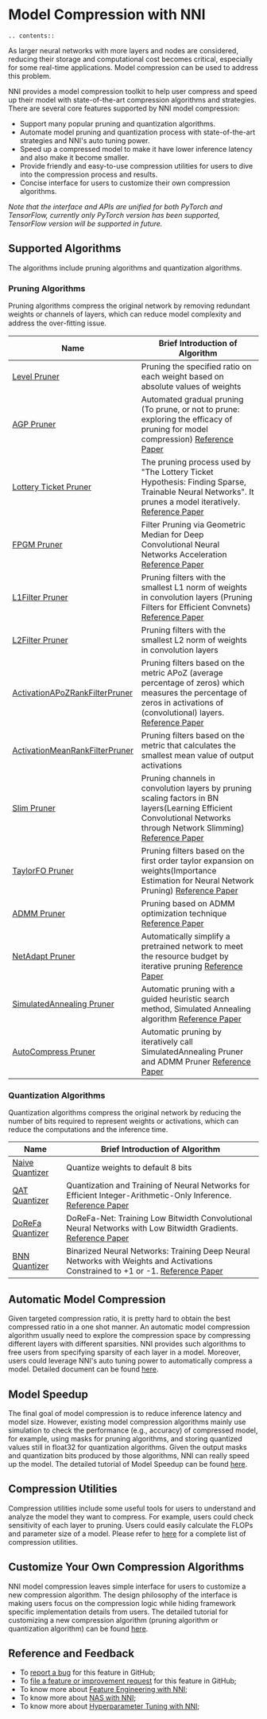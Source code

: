# Model Compression with NNI

```eval_rst
.. contents::
```

As larger neural networks with more layers and nodes are considered, reducing their storage and computational cost becomes critical, especially for some real-time applications. Model compression can be used to address this problem.

NNI provides a model compression toolkit to help user compress and speed up their model with state-of-the-art compression algorithms and strategies. There are several core features supported by NNI model compression:

* Support many popular pruning and quantization algorithms.
* Automate model pruning and quantization process with state-of-the-art strategies and NNI's auto tuning power.
* Speed up a compressed model to make it have lower inference latency and also make it become smaller.
* Provide friendly and easy-to-use compression utilities for users to dive into the compression process and results.
* Concise interface for users to customize their own compression algorithms.

*Note that the interface and APIs are unified for both PyTorch and TensorFlow, currently only PyTorch version has been supported, TensorFlow version will be supported in future.*


## Supported Algorithms

The algorithms include pruning algorithms and quantization algorithms.

### Pruning Algorithms

Pruning algorithms compress the original network by removing redundant weights or channels of layers, which can reduce model complexity and address the over-ﬁtting issue.

|Name|Brief Introduction of Algorithm|
|---|---|
| [Level Pruner](https://nni.readthedocs.io/en/latest/Compressor/Pruner.html#level-pruner) | Pruning the specified ratio on each weight based on absolute values of weights |
| [AGP Pruner](https://nni.readthedocs.io/en/latest/Compressor/Pruner.html#agp-pruner) | Automated gradual pruning (To prune, or not to prune: exploring the efficacy of pruning for model compression) [Reference Paper](https://arxiv.org/abs/1710.01878)|
| [Lottery Ticket Pruner](https://nni.readthedocs.io/en/latest/Compressor/Pruner.html#lottery-ticket-hypothesis) | The pruning process used by "The Lottery Ticket Hypothesis: Finding Sparse, Trainable Neural Networks". It prunes a model iteratively. [Reference Paper](https://arxiv.org/abs/1803.03635)|
| [FPGM Pruner](https://nni.readthedocs.io/en/latest/Compressor/Pruner.html#fpgm-pruner) | Filter Pruning via Geometric Median for Deep Convolutional Neural Networks Acceleration [Reference Paper](https://arxiv.org/pdf/1811.00250.pdf)|
| [L1Filter Pruner](https://nni.readthedocs.io/en/latest/Compressor/Pruner.html#l1filter-pruner) | Pruning filters with the smallest L1 norm of weights in convolution layers (Pruning Filters for Efficient Convnets) [Reference Paper](https://arxiv.org/abs/1608.08710) |
| [L2Filter Pruner](https://nni.readthedocs.io/en/latest/Compressor/Pruner.html#l2filter-pruner) | Pruning filters with the smallest L2 norm of weights in convolution layers |
| [ActivationAPoZRankFilterPruner](https://nni.readthedocs.io/en/latest/Compressor/Pruner.html#activationapozrankfilterpruner) | Pruning filters based on the metric APoZ (average percentage of zeros) which measures the percentage of zeros in activations of (convolutional) layers. [Reference Paper](https://arxiv.org/abs/1607.03250) |
| [ActivationMeanRankFilterPruner](https://nni.readthedocs.io/en/latest/Compressor/Pruner.html#activationmeanrankfilterpruner) | Pruning filters based on the metric that calculates the smallest mean value of output activations |
| [Slim Pruner](https://nni.readthedocs.io/en/latest/Compressor/Pruner.html#slim-pruner) | Pruning channels in convolution layers by pruning scaling factors in BN layers(Learning Efficient Convolutional Networks through Network Slimming) [Reference Paper](https://arxiv.org/abs/1708.06519) |
| [TaylorFO Pruner](https://nni.readthedocs.io/en/latest/Compressor/Pruner.html#taylorfoweightfilterpruner) | Pruning filters based on the first order taylor expansion on weights(Importance Estimation for Neural Network Pruning) [Reference Paper](http://jankautz.com/publications/Importance4NNPruning_CVPR19.pdf) |
| [ADMM Pruner](https://nni.readthedocs.io/en/latest/Compressor/Pruner.html#admm-pruner) | Pruning based on ADMM optimization technique [Reference Paper](https://arxiv.org/abs/1804.03294) |
| [NetAdapt Pruner](https://nni.readthedocs.io/en/latest/Compressor/Pruner.html#netadapt-pruner) | Automatically simplify a pretrained network to meet the resource budget by iterative pruning  [Reference Paper](https://arxiv.org/abs/1804.03230) |
| [SimulatedAnnealing Pruner](https://nni.readthedocs.io/en/latest/Compressor/Pruner.html#simulatedannealing-pruner) | Automatic pruning with a guided heuristic search method, Simulated Annealing algorithm [Reference Paper](https://arxiv.org/abs/1907.03141) |
| [AutoCompress Pruner](https://nni.readthedocs.io/en/latest/Compressor/Pruner.html#autocompress-pruner) | Automatic pruning by iteratively call SimulatedAnnealing Pruner and ADMM Pruner [Reference Paper](https://arxiv.org/abs/1907.03141) |


### Quantization Algorithms

Quantization algorithms compress the original network by reducing the number of bits required to represent weights or activations, which can reduce the computations and the inference time.

|Name|Brief Introduction of Algorithm|
|---|---|
| [Naive Quantizer](https://nni.readthedocs.io/en/latest/Compressor/Quantizer.html#naive-quantizer) |  Quantize weights to default 8 bits |
| [QAT Quantizer](https://nni.readthedocs.io/en/latest/Compressor/Quantizer.html#qat-quantizer) | Quantization and Training of Neural Networks for Efficient Integer-Arithmetic-Only Inference. [Reference Paper](http://openaccess.thecvf.com/content_cvpr_2018/papers/Jacob_Quantization_and_Training_CVPR_2018_paper.pdf)|
| [DoReFa Quantizer](https://nni.readthedocs.io/en/latest/Compressor/Quantizer.html#dorefa-quantizer) | DoReFa-Net: Training Low Bitwidth Convolutional Neural Networks with Low Bitwidth Gradients. [Reference Paper](https://arxiv.org/abs/1606.06160)|
| [BNN Quantizer](https://nni.readthedocs.io/en/latest/Compressor/Quantizer.html#bnn-quantizer) | Binarized Neural Networks: Training Deep Neural Networks with Weights and Activations Constrained to +1 or -1. [Reference Paper](https://arxiv.org/abs/1602.02830)|

## Automatic Model Compression

Given targeted compression ratio, it is pretty hard to obtain the best compressed ratio in a one shot manner. An automatic model compression algorithm usually need to explore the compression space by compressing different layers with different sparsities. NNI provides such algorithms to free users from specifying sparsity of each layer in a model. Moreover, users could leverage NNI's auto tuning power to automatically compress a model. Detailed document can be found [here](./AutoCompression.md).

## Model Speedup

The final goal of model compression is to reduce inference latency and model size. However, existing model compression algorithms mainly use simulation to check the performance (e.g., accuracy) of compressed model, for example, using masks for pruning algorithms, and storing quantized values still in float32 for quantization algorithms. Given the output masks and quantization bits produced by those algorithms, NNI can really speed up the model. The detailed tutorial of Model Speedup can be found [here](./ModelSpeedup.md).

## Compression Utilities

Compression utilities include some useful tools for users to understand and analyze the model they want to compress. For example, users could check sensitivity of each layer to pruning. Users could easily calculate the FLOPs and parameter size of a model. Please refer to [here](./CompressionUtils.md) for a complete list of compression utilities.

## Customize Your Own Compression Algorithms

NNI model compression leaves simple interface for users to customize a new compression algorithm. The design philosophy of the interface is making users focus on the compression logic while hiding framework specific implementation details from users. The detailed tutorial for customizing a new compression algorithm (pruning algorithm or quantization algorithm) can be found [here](./Framework.md).

## Reference and Feedback
* To [report a bug](https://github.com/microsoft/nni/issues/new?template=bug-report.md) for this feature in GitHub;
* To [file a feature or improvement request](https://github.com/microsoft/nni/issues/new?template=enhancement.md) for this feature in GitHub;
* To know more about [Feature Engineering with NNI](../FeatureEngineering/Overview.md);
* To know more about [NAS with NNI](../NAS/Overview.md);
* To know more about [Hyperparameter Tuning with NNI](../Tuner/BuiltinTuner.md);

